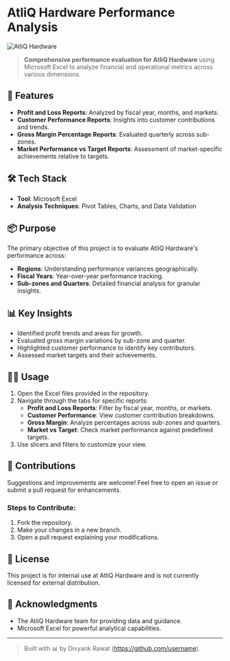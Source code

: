 # AtliQ Hardware Performance Analysis

![AtliQ Hardware](../mnt/data/AtliQ_Hardware_Logo.png "AtliQ Hardware Logo")

> **Comprehensive performance evaluation for AtliQ Hardware** using Microsoft Excel to analyze financial and operational metrics across various dimensions.

## 🚀 Features

- **Profit and Loss Reports**: Analyzed by fiscal year, months, and markets.
- **Customer Performance Reports**: Insights into customer contributions and trends.
- **Gross Margin Percentage Reports**: Evaluated quarterly across sub-zones.
- **Market Performance vs Target Reports**: Assessment of market-specific achievements relative to targets.

## 🛠️ Tech Stack

- **Tool**: Microsoft Excel
- **Analysis Techniques**: Pivot Tables, Charts, and Data Validation

## 📦 Purpose

The primary objective of this project is to evaluate AtliQ Hardware's performance across:

- **Regions**: Understanding performance variances geographically.
- **Fiscal Years**: Year-over-year performance tracking.
- **Sub-zones and Quarters**: Detailed financial analysis for granular insights.

## 📊 Key Insights

- Identified profit trends and areas for growth.
- Evaluated gross margin variations by sub-zone and quarter.
- Highlighted customer performance to identify key contributors.
- Assessed market targets and their achievements.

## 🧑‍💻 Usage

1. Open the Excel files provided in the repository.
2. Navigate through the tabs for specific reports:
   - **Profit and Loss Reports**: Filter by fiscal year, months, or markets.
   - **Customer Performance**: View customer contribution breakdowns.
   - **Gross Margin**: Analyze percentages across sub-zones and quarters.
   - **Market vs Target**: Check market performance against predefined targets.
3. Use slicers and filters to customize your view.

## 🤝 Contributions

Suggestions and improvements are welcome! Feel free to open an issue or submit a pull request for enhancements.

### Steps to Contribute:

1. Fork the repository.
2. Make your changes in a new branch.
3. Open a pull request explaining your modifications.

## 📜 License

This project is for internal use at AtliQ Hardware and is not currently licensed for external distribution.

## 🌟 Acknowledgments

- The AtliQ Hardware team for providing data and guidance.
- Microsoft Excel for powerful analytical capabilities.

---


> Built with 📊 by Divyank Rawat (https://github.com/username).
